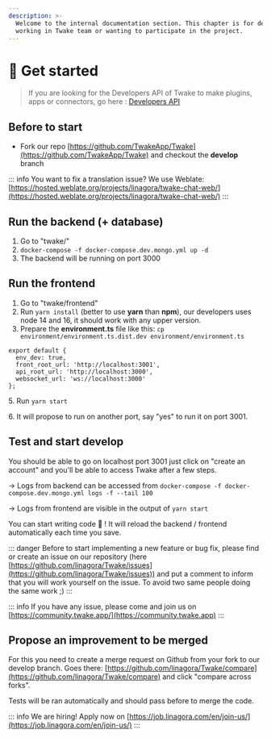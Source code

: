 ```yaml
---
description: >-
  Welcome to the internal documentation section. This chapter is for developers
  working in Twake team or wanting to participate in the project.
---
```


# 🥇 Get started

> If you are looking for the Developers API of Twake to make plugins, apps or connectors, go here : [Developers API](../developers-api/home.md)

## Before to start

- Fork our repo [https://github.com/TwakeApp/Twake](https://github.com/TwakeApp/Twake) and checkout the **develop** branch

::: info
You want to fix a translation issue? We use Weblate: [https://hosted.weblate.org/projects/linagora/twake-chat-web/](https://hosted.weblate.org/projects/linagora/twake-chat-web/)
:::

## Run the backend (+ database)

1. Go to "twake/"
2. `docker-compose -f docker-compose.dev.mongo.yml up -d`
3. The backend will be running on port 3000

## Run the frontend

1. Go to "twake/frontend"
2. Run `yarn install` (better to use **yarn** than **npm**), our developers uses node 14 and 16, it should work with any upper version.
3. Prepare the **environment.ts** file like this: `cp environment/environment.ts.dist.dev environment/environment.ts`

```
export default {
  env_dev: true,
  front_root_url: 'http://localhost:3001',
  api_root_url: 'http://localhost:3000',
  websocket_url: 'ws://localhost:3000'
};
```

5\. Run `yarn start`

6\. It will propose to run on another port, say "yes" to run it on port 3001.

## Test and start develop

You should be able to go on localhost port 3001 just click on "create an account" and you'll be able to access Twake after a few steps.

\-> Logs from backend can be accessed from `docker-compose -f docker-compose.dev.mongo.yml logs -f --tail 100`

\-> Logs from frontend are visible in the output of `yarn start`

You can start writing code 🎉 ! It will reload the backend / frontend automatically each time you save.

::: danger
Before to start implementing a new feature or bug fix, please find or create an issue on our repository (here [https://github.com/linagora/Twake/issues](https://github.com/linagora/Twake/issues)) and put a comment to inform that you will work yourself on the issue. To avoid two same people doing the same work ;)
:::

::: info
If you have any issue, please come and join us on [https://community.twake.app/](https://community.twake.app)
:::

## Propose an improvement to be merged

For this you need to create a merge request on Github from your fork to our develop branch. Goes there: [https://github.com/linagora/Twake/compare](https://github.com/linagora/Twake/compare) and click "compare across forks".

Tests will be ran automatically and should pass before to merge the code.

::: info
We are hiring! Apply now on [https://job.linagora.com/en/join-us/](https://job.linagora.com/en/join-us/)
:::

